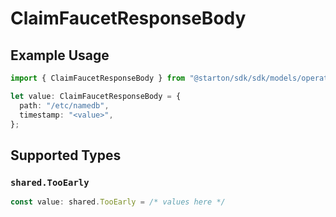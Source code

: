 # ClaimFaucetResponseBody

## Example Usage

```typescript
import { ClaimFaucetResponseBody } from "@starton/sdk/sdk/models/operations";

let value: ClaimFaucetResponseBody = {
  path: "/etc/namedb",
  timestamp: "<value>",
};
```

## Supported Types

### `shared.TooEarly`

```typescript
const value: shared.TooEarly = /* values here */
```

